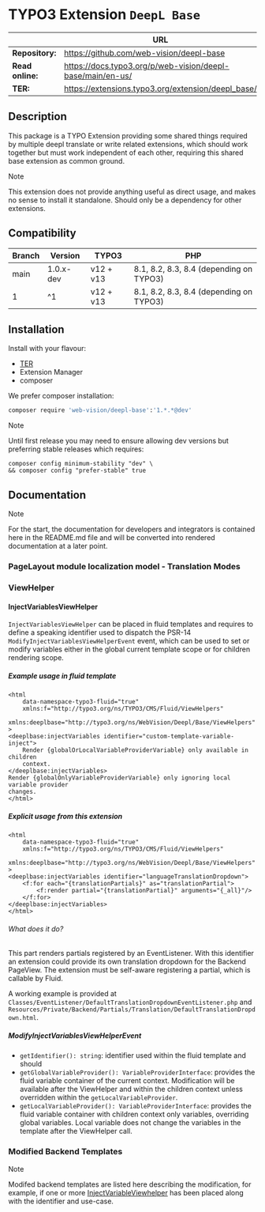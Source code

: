 # TYPO3 Extension `DeepL Base`

|                  | URL                                                        |
|------------------|------------------------------------------------------------|
| **Repository:**  | https://github.com/web-vision/deepl-base                   |
| **Read online:** | https://docs.typo3.org/p/web-vision/deepl-base/main/en-us/ |
| **TER:**         | https://extensions.typo3.org/extension/deepl_base/         |

## Description

This package is a TYPO Extension providing some shared things required
by multiple deepl translate or write related extensions, which should
work together but must work independent of each other, requiring this
shared base extension as common ground.

> [!NOTE]
> This extension does not provide anything useful as direct usage,
> and makes no sense to install it standalone. Should only be a dependency
> for other extensions.

## Compatibility

| Branch | Version   | TYPO3     | PHP                                     |
|--------|-----------|-----------|-----------------------------------------|
| main   | 1.0.x-dev | v12 + v13 | 8.1, 8.2, 8.3, 8.4 (depending on TYPO3) |
| 1      | ^1        | v12 + v13 | 8.1, 8.2, 8.3, 8.4 (depending on TYPO3) |

## Installation

Install with your flavour:

* [TER](https://extensions.typo3.org/extension/deepl_base/)
* Extension Manager
* composer

We prefer composer installation:

```bash
composer require 'web-vision/deepl-base':'1.*.*@dev'
```

> [!NOTE]
> Until first release you may need to ensure allowing dev versions
> but preferring stable releases which requires:

```shell
composer config minimum-stability "dev" \
&& composer config "prefer-stable" true
```

## Documentation

> [!NOTE]
> For the start, the documentation for developers and integrators is contained
> here in the README.md file and will be converted into rendered documentation
> at a later point.

### PageLayout module localization model - Translation Modes

### ViewHelper

#### InjectVariablesViewHelper

`InjectVariablesViewHelper` can be placed in fluid templates and
requires to define a speaking identifier used to dispatch the PSR-14
`ModifyInjectVariablesViewHelperEvent` event, which can be used to
set or modify variables either in the global current template scope
or for children rendering scope.

##### Example usage in fluid template

```xhtml
<html
    data-namespace-typo3-fluid="true"
    xmlns:f="http://typo3.org/ns/TYPO3/CMS/Fluid/ViewHelpers"
    xmlns:deeplbase="http://typo3.org/ns/WebVision/Deepl/Base/ViewHelpers"
>
<deeplbase:injectVariables identifier="custom-template-variable-inject">
    Render {globalOrLocalVariableProviderVariable} only available in children
    context.
</deeplbase:injectVariables>
Render {globalOnlyVariableProviderVariable} only ignoring local variable provider
changes.
</html>
```

##### Explicit usage from this extension

```xhtml
<html
    data-namespace-typo3-fluid="true"
    xmlns:f="http://typo3.org/ns/TYPO3/CMS/Fluid/ViewHelpers"
    xmlns:deeplbase="http://typo3.org/ns/WebVision/Deepl/Base/ViewHelpers"
>
<deeplbase:injectVariables identifier="languageTranslationDropdown">
    <f:for each="{translationPartials}" as="translationPartial">
        <f:render partial="{translationPartial}" arguments="{_all}"/>
    </f:for>
</deeplbase:injectVariables>
</html>
```

###### What does it do?

This part renders partials registered by an EventListener. With this identifier
an extension could provide its own translation dropdown for the Backend PageView.
The extension must be self-aware registering a partial, which is callable by Fluid.

A working example is provided at `Classes/EventListener/DefaultTranslationDropdownEventListener.php`
and `Resources/Private/Backend/Partials/Translation/DefaultTranslationDropdown.html`.

##### ModifyInjectVariablesViewHelperEvent

* `getIdentifier(): string`: identifier used within the fluid template and
  should
* `getGlobalVariableProvider(): VariableProviderInterface`: provides the
  fluid variable container of the current context. Modification will be
  available after the ViewHelper and within the children context unless
  overridden within the `getLocalVariableProvider`.
* `getLocalVariableProvider(): VariableProviderInterface`: provides the
  fluid variable container with children context only variables, overriding
  global variables. Local variable does not change the variables in the
  template after the ViewHelper call.

### Modified Backend Templates

> [!NOTE]
> Modifed backend templates are listed here describing the modification, for
> example, if one or more [InjectVariableViewhelper](#injectvariablesviewhelper)
> has been placed along with the identifier and use-case.
